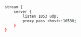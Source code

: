 [](...menustart)


[](...menuend)


```bash
stream {
    server {
        listen 1053 udp;
        proxy_pass <host>:10530;
    }
}
```
